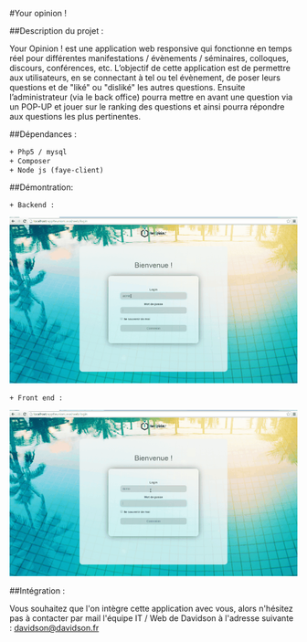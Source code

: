 #Your opinion !

##Description du projet :

Your Opinion ! est une application web responsive qui fonctionne en temps réel pour différentes manifestations / évènements / séminaires, colloques, discours, conférences, etc.
L’objectif de cette application est de permettre aux utilisateurs, en se connectant à tel ou tel évènement, de poser leurs questions  et de "liké" ou "disliké" les autres questions. 
Ensuite l’administrateur (via le back office) pourra mettre en avant une question via un POP-UP et jouer sur le ranking des questions et ainsi pourra répondre aux questions les plus pertinentes.


##Dépendances :

    + Php5 / mysql
    + Composer
    + Node js (faye-client)

##Démontration:
    
	+ Backend :
	
![backend](demoGif/backend.gif)


	+ Front end :
	
![frontend](demoGif/frontend.gif)


##Intégration :


Vous souhaitez que l'on intègre cette application avec vous, 
alors n'hésitez pas à contacter par mail l'équipe IT / Web de Davidson à l'adresse suivante : davidson@davidson.fr
